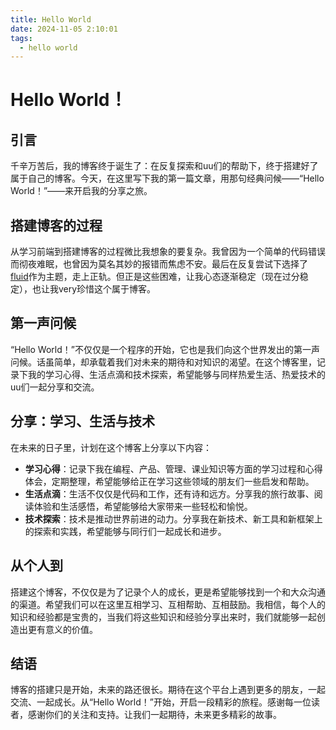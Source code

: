 ```yaml
---
title: Hello World
date: 2024-11-05 2:10:01
tags:
  - hello world
---
```


# Hello World！

## 引言

千辛万苦后，我的博客终于诞生了：在反复探索和uu们的帮助下，终于搭建好了属于自己的博客。今天，在这里写下我的第一篇文章，用那句经典问候——“Hello World！”——来开启我的分享之旅。

## 搭建博客的过程

从学习前端到搭建博客的过程微比我想象的要复杂。我曾因为一个简单的代码错误而彻夜难眠，也曾因为莫名其妙的报错而焦虑不安。最后在反复尝试下选择了[fluid]()作为主题，走上正轨。但正是这些困难，让我心态逐渐稳定（现在过分稳定），也让我very珍惜这个属于博客。

## 第一声问候

“Hello World！”不仅仅是一个程序的开始，它也是我们向这个世界发出的第一声问候。话虽简单，却承载着我们对未来的期待和对知识的渴望。在这个博客里，记录下我的学习心得、生活点滴和技术探索，希望能够与同样热爱生活、热爱技术的uu们一起分享和交流。

## 分享：学习、生活与技术

在未来的日子里，计划在这个博客上分享以下内容：

- **学习心得**：记录下我在编程、产品、管理、课业知识等方面的学习过程和心得体会，定期整理，希望能够给正在学习这些领域的朋友们一些启发和帮助。
- **生活点滴**：生活不仅仅是代码和工作，还有诗和远方。分享我的旅行故事、阅读体验和生活感悟，希望能够给大家带来一些轻松和愉悦。
- **技术探索**：技术是推动世界前进的动力。分享我在新技术、新工具和新框架上的探索和实践，希望能够与同行们一起成长和进步。

## 从个人到

搭建这个博客，不仅仅是为了记录个人的成长，更是希望能够找到一个和大众沟通的渠道。希望我们可以在这里互相学习、互相帮助、互相鼓励。我相信，每个人的知识和经验都是宝贵的，当我们将这些知识和经验分享出来时，我们就能够一起创造出更有意义的价值。

## 结语

博客的搭建只是开始，未来的路还很长。期待在这个平台上遇到更多的朋友，一起交流、一起成长。从“Hello World！”开始，开启一段精彩的旅程。感谢每一位读者，感谢你们的关注和支持。让我们一起期待，未来更多精彩的故事。
